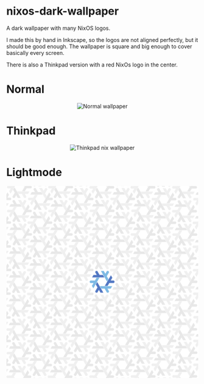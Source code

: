 # nixos-dark-wallpaper

A dark wallpaper with many NixOS logos.

I made this by hand in Inkscape, so the logos are not aligned perfectly, but it should be good enough. The wallpaper is square and big enough to cover basically every screen.

There is also a Thinkpad version with a red NixOs logo in the center.

# Normal

<p align='center'>
<img src='https://raw.githubusercontent.com/Zebreus/nixos-dark-wallpaper/master/nix-d.svg' width='600' alt='Normal wallpaper' />
</p>

# Thinkpad

<p align='center'>
<img src='https://raw.githubusercontent.com/Zebreus/nixos-dark-wallpaper/master/thinknix-d.svg' width='600' alt='Thinkpad nix wallpaper' />
</p>

# Lightmode

<p align='center'>
<img src='https://raw.githubusercontent.com/Zebreus/nixos-dark-wallpaper/master/thinknix-l.svg' width='600' alt='Lightmode wallpaper' />
</p>
